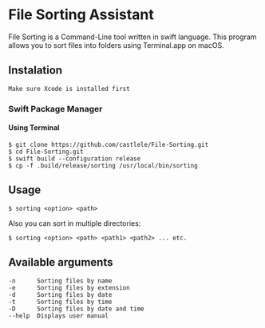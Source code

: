 # File Sorting Assistant

File Sorting is a Command-Line tool written in swift language. This program allows you to sort files into folders using Terminal.app on macOS.

## Instalation

` Make sure Xcode is installed first `

### Swift Package Manager
#### Using Terminal
```
$ git clone https://github.com/castlele/File-Sorting.git
$ cd File-Sorting.git
$ swift build --configuration release
$ cp -f .build/release/sorting /usr/local/bin/sorting
```
## Usage
```
$ sorting <option> <path>
```
Also you can sort in multiple directories:
```
$ sorting <option> <path> <path1> <path2> ... etc.
```
## Available arguments
```
-n		Sorting files by name
-e		Sorting files by extension
-d		Sorting files by date
-t		Sorting files by time
-D		Sorting files by date and time
--help	Displays user manual
```
